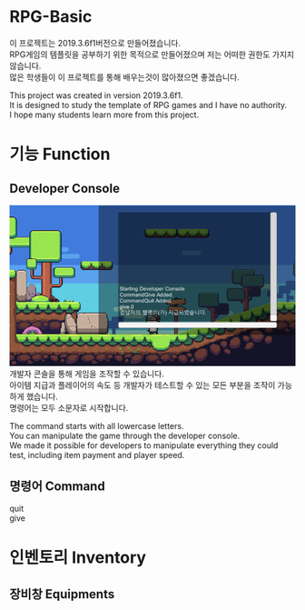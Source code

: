 # RPG-Basic

이 프로젝트는 2019.3.6f1버전으로 만들어졌습니다.<br>
RPG게임의 템플릿을 공부하기 위한 목적으로 만들어졌으며 저는 어떠한 권한도 가지지 않습니다.<br>
많은 학생들이 이 프로젝트를 통해 배우는것이 많아졌으면 좋겠습니다.<br>

This project was created in version 2019.3.6f1.<br>
It is designed to study the template of RPG games and I have no authority.<br>
I hope many students learn more from this project.

# 기능 Function
## Developer Console
![Console](./images/Console.png) <br>
개발자 콘솔을 통해 게임을 조작할 수 있습니다.<br>
아이템 지급과 플레이어의 속도 등 개발자가 테스트할 수 있는 모든 부분을 조작이 가능하게 했습니다.<br>
명령어는 모두 소문자로 시작합니다.<br>

The command starts with all lowercase letters.<br>
You can manipulate the game through the developer console.<br>
We made it possible for developers to manipulate everything they could test, including item payment and player speed.<br>

## 명령어 Command
quit<br>
give<br>

# 인벤토리 Inventory
## 장비창 Equipments
